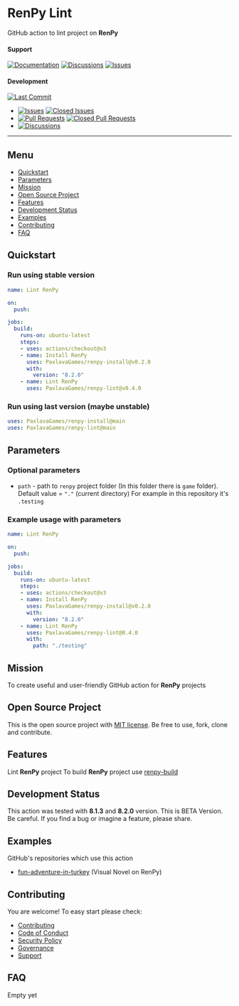 # RenPy Lint

GitHub action to lint project on **RenPy** 

#### Support
[![Documentation](https://img.shields.io/badge/docs-0094FF.svg)][documentation_path]
[![Discussions](https://img.shields.io/badge/discussions-ff0068.svg)](https://github.com/PaxlavaGames/renpy-lint/discussions/)
[![Issues](https://img.shields.io/badge/issues-11AE13.svg)](https://github.com/PaxlavaGames/renpy-lint/issues/)

#### Development
[![Last Commit](https://img.shields.io/github/last-commit/PaxlavaGames/renpy-lint/main
)](https://github.com/PaxlavaGames/renpy-lint)
- [![Issues](https://img.shields.io/github/issues/PaxlavaGames/renpy-lint
)](https://github.com/PaxlavaGames/renpy-lint/issues/)
[![Closed Issues](https://img.shields.io/github/issues-closed/PaxlavaGames/renpy-lint
)](https://github.com/PaxlavaGames/renpy-lint/issues/)
- [![Pull Requests](https://img.shields.io/github/issues-pr/PaxlavaGames/renpy-lint
)](https://github.com/PaxlavaGames/renpy-lint/pulls)
[![Closed Pull Requests](https://img.shields.io/github/issues-pr-closed-raw/PaxlavaGames/renpy-lint
)](https://github.com/PaxlavaGames/renpy-lint/pulls)
- [![Discussions](https://img.shields.io/github/discussions/PaxlavaGames/renpy-lint
)](https://github.com/PaxlavaGames/renpy-lint/discussions/)

[//]: # (#### Repository Stats)

[//]: # ([![Stars]&#40;https://img.shields.io/github/stars/PaxlavaGames/renpy-lint)

[//]: # (&#41;]&#40;https://github.com/PaxlavaGames/renpy-lint&#41;)

[//]: # ([![Contributors]&#40;https://img.shields.io/github/contributors/PaxlavaGames/renpy-lint)

[//]: # (&#41;]&#40;https://github.com/PaxlavaGames/renpy-lintgraphs/contributors&#41;)

[//]: # ([![Forks]&#40;https://img.shields.io/github/forks/PaxlavaGames/renpy-lint)

[//]: # (&#41;]&#40;https://github.com/PaxlavaGames/renpy-lint&#41;)

<hr>

## Menu

- [Quickstart](#quickstart)
- [Parameters](#parameters)
- [Mission](#mission)
- [Open Source Project](#open-source-project)
- [Features](#features)
- [Development Status](#development-status)
- [Examples](#examples)
- [Contributing](#contributing)
- [FAQ](#faq)

## Quickstart

### Run using stable version

```yaml
name: Lint RenPy

on:
  push:

jobs:
  build:
    runs-on: ubuntu-latest
    steps:
    - uses: actions/checkout@v3
    - name: Install RenPy
      uses: PaxlavaGames/renpy-install@v0.2.0
      with:
        version: "8.2.0"
    - name: Lint RenPy
      uses: PaxlavaGames/renpy-lint@v0.4.0
```

### Run using last version (maybe unstable)

```yaml
uses: PaxlavaGames/renpy-install@main
uses: PaxlavaGames/renpy-lint@main
```

## Parameters

### Optional parameters

- `path` - path to `renpy` project folder (In this folder there is `game` folder). Default value = `"."` (current directory)  For example in this repository it's `.testing`

### Example usage with parameters

```yaml
name: Lint RenPy

on:
  push:

jobs:
  build:
    runs-on: ubuntu-latest
    steps:
    - uses: actions/checkout@v3
    - name: Install RenPy
      uses: PaxlavaGames/renpy-install@v0.2.0
      with:
        version: "8.2.0"
    - name: Lint RenPy
      uses: PaxlavaGames/renpy-lint@0.4.0
      with:
        path: "./testing"
```

## Mission

To create useful and user-friendly GitHub action for **RenPy** projects

## Open Source Project

This is the open source project with [MIT license](LICENSE). 
Be free to use, fork, clone and contribute.

## Features

Lint **RenPy** project
To build **RenPy** project use [renpy-build](https://github.com/marketplace/actions/renpy-build)

## Development Status

This action was tested with **8.1.3** and **8.2.0** version.
This is BETA Version. Be careful. If you find a bug or imagine a feature, please share.

## Examples

GitHub's repositories which use this action
- [fun-adventure-in-turkey](https://github.com/PaxlavaGames/fun-adventure-in-turkey) (Visual Novel on RenPy)

## Contributing

You are welcome! To easy start please check:
- [Contributing](CONTRIBUTING.md)
- [Code of Conduct](https://github.com/PaxlavaGames/fun-adventure-in-turkey?tab=coc-ov-file)
- [Security Policy](https://github.com/PaxlavaGames/fun-adventure-in-turkey?tab=security-ov-file)
- [Governance](GOVERNANCE.md)
- [Support](SUPPORT.md)

## FAQ

Empty yet

[documentation_path]: https://github.com/PaxlavaGames/renpy-lint